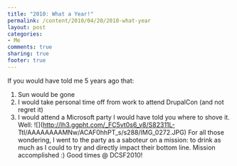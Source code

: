```yaml
---
title: "2010: What a Year!"
permalink: /content/2010/04/20/2010-what-year
layout: post
categories:
- Me
comments: true
sharing: true
footer: true
---
```

If you would have told me 5 years ago that:

  1. Sun would be gone
  2. I would take personal time off from work to attend DrupalCon (and not regret it)
  3. I would attend a Microsoft party
I would have told you where to shove it. Well:
![](http://lh3.ggpht.com/_FC5vt0s6_v8/S82311L-
TtI/AAAAAAAAMNw/ACAF0hhPT_s/s288/IMG_0272.JPG) For all those wondering, I went
to the party as a saboteur on a mission: to drink as much as I could to try
and directly impact their bottom line. Mission accomplished :) Good times @
DCSF2010!


